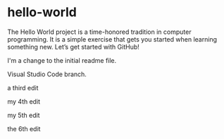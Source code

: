 # hello-world
The Hello World project is a time-honored tradition in computer programming. It is a simple exercise that gets you started when learning something new. Let’s get started with GitHub!

I'm a change to the initial readme file.

Visual Studio Code branch.

a third edit

my 4th edit

my 5th edit

the 6th edit
